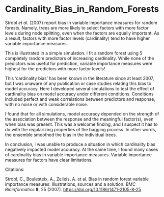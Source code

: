 # Cardinality_Bias_in_Random_Forests

Strobl *et al*. (2007) report bias in variable importance measures for random forests. Namely, trees are more likely to select factors with more factor levels during node splitting, even when the factors are equally important. As a result, factors with more factor levels (cardinality) tend to have higher variable importance measures.

This is illustrated in a simple simulation. I fit a random forest using 5 completely random predictors of increasing cardinality. While none of the predictors was useful for prediction, variable importance measures were highest for the predictors with more factor levels!

This ‘cardinality bias’ has been known in the literature since at least 2007, but I was unaware of any publication or case studies relating this bias to model accuracy. Here I developed several simulations to test the effect of cardinality bias on model accuracy under different conditions. Conditions included perfect and weak correlations between predictors and response, with no noise or with considerable noise.

I found that for all simulations, model accuracy depended on the strength of the association between the response and the meaningful factor(s), even when bias was present. This was a welcome finding, and I suspect it has to do with the regularizing properties of the bagging process. In other words, the ensemble smoothed the bias in the individual trees.

In conclusion, I was unable to produce a situation in which cardinality bias negatively impacted model accuracy. At the same time, I found many cases of cardinality bias in variable importance measures. Variable importance measures for factors have clear limitations.

Citations:

Strobl, C., Boulesteix, A., Zeileis, A. et al. Bias in random forest variable importance measures: Illustrations, sources and a solution. *BMC Bioinformatics* **8**, 25 (2007). https://doi.org/10.1186/1471-2105-8-25

